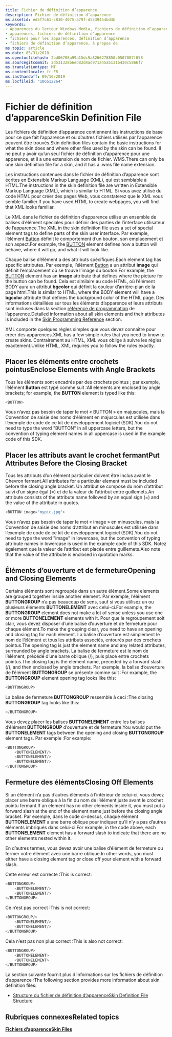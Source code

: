 ```yaml
---
title: Fichier de définition d’apparence
description: Fichier de définition d’apparence
ms.assetid: ed5f7c61-c830-4075-a79f-d5539454bd3b
keywords:
- Apparences du lecteur Windows Media, fichiers de définition d’apparence
- apparences, fichiers de définition d’apparence
- fichiers pour les apparences, définition d’apparence
- fichiers de définition d’apparence, à propos de
ms.topic: article
ms.date: 05/31/2018
ms.openlocfilehash: 2bd06708a99a15dc9a8266278850c0507007f058
ms.sourcegitcommit: 2d531328b6ed82d4ad971a45a5131b430c5866f7
ms.translationtype: MT
ms.contentlocale: fr-FR
ms.lasthandoff: 09/16/2019
ms.locfileid: "106512264"
---
```

# <a name="skin-definition-file"></a><span data-ttu-id="890ad-107">Fichier de définition d’apparence</span><span class="sxs-lookup"><span data-stu-id="890ad-107">Skin Definition File</span></span>

<span data-ttu-id="890ad-108">Les fichiers de définition d’apparence contiennent les instructions de base pour ce que fait l’apparence et où d’autres fichiers utilisés par l’apparence peuvent être trouvés.</span><span class="sxs-lookup"><span data-stu-id="890ad-108">Skin definition files contain the basic instructions for what the skin does and where other files used by the skin can be found.</span></span> <span data-ttu-id="890ad-109">Il ne peut y avoir qu’un seul fichier de définition d’apparence pour une apparence, et il a une extension de nom de fichier. WMS.</span><span class="sxs-lookup"><span data-stu-id="890ad-109">There can only be one skin definition file for a skin, and it has a .wms file name extension.</span></span>

<span data-ttu-id="890ad-110">Les instructions contenues dans le fichier de définition d’apparence sont écrites en Extensible Markup Language (XML), qui est semblable à HTML.</span><span class="sxs-lookup"><span data-stu-id="890ad-110">The instructions in the skin definition file are written in Extensible Markup Language (XML), which is similar to HTML.</span></span> <span data-ttu-id="890ad-111">Si vous avez utilisé du code HTML pour créer des pages Web, vous constaterez que le XML vous semble familier.</span><span class="sxs-lookup"><span data-stu-id="890ad-111">If you have used HTML to create webpages, you will find that XML looks familiar.</span></span>

<span data-ttu-id="890ad-112">Le XML dans le fichier de définition d’apparence utilise un ensemble de balises d’élément spéciales pour définir des parties de l’interface utilisateur de l’apparence.</span><span class="sxs-lookup"><span data-stu-id="890ad-112">The XML in the skin definition file uses a set of special element tags to define parts of the skin user interface.</span></span> <span data-ttu-id="890ad-113">Par exemple, l’élément [Button](button-element.md) définit le comportement d’un bouton, son emplacement et son aspect.</span><span class="sxs-lookup"><span data-stu-id="890ad-113">For example, the [BUTTON](button-element.md) element defines how a button will behave, where it will go, and what it will look like.</span></span>

<span data-ttu-id="890ad-114">Chaque balise d’élément a des attributs spécifiques.</span><span class="sxs-lookup"><span data-stu-id="890ad-114">Each element tag has specific attributes.</span></span> <span data-ttu-id="890ad-115">Par exemple, l’élément [Button](button-element.md) a un attribut **image** qui définit l’emplacement où se trouve l’image du bouton.</span><span class="sxs-lookup"><span data-stu-id="890ad-115">For example, the [BUTTON](button-element.md) element has an **image** attribute that defines where the picture for the button can be found.</span></span> <span data-ttu-id="890ad-116">Cela est similaire au code HTML, où l’élément BODY aura un attribut **bgcolor** qui définit la couleur d’arrière-plan de la page html.</span><span class="sxs-lookup"><span data-stu-id="890ad-116">This is similar to HTML, where the BODY element will have a **bgcolor** attribute that defines the background color of the HTML page.</span></span> <span data-ttu-id="890ad-117">Des informations détaillées sur tous les éléments d’apparence et leurs attributs sont incluses dans la section [référence de programmation](skin-programming-reference.md) de l’apparence.</span><span class="sxs-lookup"><span data-stu-id="890ad-117">Detailed information about all skin elements and their attributes is included in the [Skin Programming Reference](skin-programming-reference.md) section.</span></span>

<span data-ttu-id="890ad-118">XML comporte quelques règles simples que vous devez connaître pour créer des apparences.</span><span class="sxs-lookup"><span data-stu-id="890ad-118">XML has a few simple rules that you need to know to create skins.</span></span> <span data-ttu-id="890ad-119">Contrairement au HTML, XML vous oblige à suivre les règles exactement.</span><span class="sxs-lookup"><span data-stu-id="890ad-119">Unlike HTML, XML requires you to follow the rules exactly.</span></span>

## <a name="enclose-elements-with-angle-brackets"></a><span data-ttu-id="890ad-120">Placer les éléments entre crochets pointus</span><span class="sxs-lookup"><span data-stu-id="890ad-120">Enclose Elements with Angle Brackets</span></span>

<span data-ttu-id="890ad-121">Tous les éléments sont encadrés par des crochets pointus ; par exemple, l’élément **Button** est typé comme suit :</span><span class="sxs-lookup"><span data-stu-id="890ad-121">All elements are enclosed by angle brackets; for example, the **BUTTON** element is typed like this:</span></span>


```C++
<BUTTON>

```



<span data-ttu-id="890ad-122">Vous n’avez pas besoin de taper le mot « BUTTON » en majuscules, mais la Convention de saisie des noms d’élément en majuscules est utilisée dans l’exemple de code de ce kit de développement logiciel (SDK).</span><span class="sxs-lookup"><span data-stu-id="890ad-122">You do not need to type the word "BUTTON" in all uppercase letters, but the convention of typing element names in all uppercase is used in the example code of this SDK.</span></span>

## <a name="put-attributes-before-the-closing-bracket"></a><span data-ttu-id="890ad-123">Placer les attributs avant le crochet fermant</span><span class="sxs-lookup"><span data-stu-id="890ad-123">Put Attributes Before the Closing Bracket</span></span>

<span data-ttu-id="890ad-124">Tous les attributs d’un élément particulier doivent être inclus avant le Chevron fermant.</span><span class="sxs-lookup"><span data-stu-id="890ad-124">All attributes for a particular element must be included before the closing angle bracket.</span></span> <span data-ttu-id="890ad-125">Un attribut se compose du nom d’attribut suivi d’un signe égal (=) et de la valeur de l’attribut entre guillemets.</span><span class="sxs-lookup"><span data-stu-id="890ad-125">An attribute consists of the attribute name followed by an equal sign (=) and the value of the attribute in quotes.</span></span>


```C++
<BUTTON image="mypic.jpg">

```



<span data-ttu-id="890ad-126">Vous n’avez pas besoin de taper le mot « image » en minuscules, mais la Convention de saisie des noms d’attribut en minuscules est utilisée dans l’exemple de code de ce kit de développement logiciel (SDK).</span><span class="sxs-lookup"><span data-stu-id="890ad-126">You do not need to type the word "image" in lowercase, but the convention of typing attribute names in lowercase is used in the example code of this SDK.</span></span> <span data-ttu-id="890ad-127">Notez également que la valeur de l’attribut est placée entre guillemets.</span><span class="sxs-lookup"><span data-stu-id="890ad-127">Also note that the value of the attribute is enclosed in quotation marks.</span></span>

## <a name="opening-and-closing-elements"></a><span data-ttu-id="890ad-128">Éléments d’ouverture et de fermeture</span><span class="sxs-lookup"><span data-stu-id="890ad-128">Opening and Closing Elements</span></span>

<span data-ttu-id="890ad-129">Certains éléments sont regroupés dans un autre élément.</span><span class="sxs-lookup"><span data-stu-id="890ad-129">Some elements are grouped together inside another element.</span></span> <span data-ttu-id="890ad-130">Par exemple, l’élément **BUTTONGROUP** n’a pas beaucoup de sens, sauf si vous utilisez un ou plusieurs éléments **BUTTONELEMENT** avec celui-ci.</span><span class="sxs-lookup"><span data-stu-id="890ad-130">For example, the **BUTTONGROUP** element does not make a lot of sense unless you use one or more **BUTTONELEMENT** elements with it.</span></span> <span data-ttu-id="890ad-131">Pour que le regroupement soit clair, vous devez disposer d’une balise d’ouverture et de fermeture pour chaque élément.</span><span class="sxs-lookup"><span data-stu-id="890ad-131">To make the grouping clear, you need to have an opening and closing tag for each element.</span></span> <span data-ttu-id="890ad-132">La balise d’ouverture est simplement le nom de l’élément et tous les attributs associés, entourés par des crochets pointus.</span><span class="sxs-lookup"><span data-stu-id="890ad-132">The opening tag is just the element name and any related attributes, surrounded by angle brackets.</span></span> <span data-ttu-id="890ad-133">La balise de fermeture est le nom de l’élément, précédé d’une barre oblique (/), puis placé entre crochets pointus.</span><span class="sxs-lookup"><span data-stu-id="890ad-133">The closing tag is the element name, preceded by a forward slash (/), and then enclosed by angle brackets.</span></span> <span data-ttu-id="890ad-134">Par exemple, la balise d’ouverture de l’élément **BUTTONGROUP** se présente comme suit :</span><span class="sxs-lookup"><span data-stu-id="890ad-134">For example, the **BUTTONGROUP** element opening tag looks like this:</span></span>


```C++
<BUTTONGROUP>

```



<span data-ttu-id="890ad-135">La balise de fermeture **BUTTONGROUP** ressemble à ceci :</span><span class="sxs-lookup"><span data-stu-id="890ad-135">The closing **BUTTONGROUP** tag looks like this:</span></span>


```C++
</BUTTONGROUP>

```



<span data-ttu-id="890ad-136">Vous devez placer les balises **BUTTONELEMENT** entre les balises d’élément **BUTTONGROUP** d’ouverture et de fermeture.</span><span class="sxs-lookup"><span data-stu-id="890ad-136">You would put the **BUTTONELEMENT** tags between the opening and closing **BUTTONGROUP** element tags.</span></span> <span data-ttu-id="890ad-137">Par exemple :</span><span class="sxs-lookup"><span data-stu-id="890ad-137">For example:</span></span>


```C++
<BUTTONGROUP>
    <BUTTONELEMENT/>
    <BUTTONELEMENT/>
    <BUTTONELEMENT/>
</BUTTONGROUP>

```



## <a name="closing-off-elements"></a><span data-ttu-id="890ad-138">Fermeture des éléments</span><span class="sxs-lookup"><span data-stu-id="890ad-138">Closing Off Elements</span></span>

<span data-ttu-id="890ad-139">Si un élément n’a pas d’autres éléments à l’intérieur de celui-ci, vous devez placer une barre oblique à la fin du nom de l’élément juste avant le crochet pointu fermant.</span><span class="sxs-lookup"><span data-stu-id="890ad-139">If an element has no other elements inside it, you must put a forward slash at the end of the element name just before the closing angle bracket.</span></span> <span data-ttu-id="890ad-140">Par exemple, dans le code ci-dessus, chaque élément **BUTTONELEMENT** a une barre oblique pour indiquer qu’il n’y a pas d’autres éléments imbriqués dans celui-ci.</span><span class="sxs-lookup"><span data-stu-id="890ad-140">For example, in the code above, each **BUTTONELEMENT** element has a forward slash to indicate that there are no other elements nested within it.</span></span>

<span data-ttu-id="890ad-141">En d’autres termes, vous devez avoir une balise d’élément de fermeture ou fermer votre élément avec une barre oblique.</span><span class="sxs-lookup"><span data-stu-id="890ad-141">In other words, you must either have a closing element tag or close off your element with a forward slash.</span></span>

<span data-ttu-id="890ad-142">Cette erreur est correcte :</span><span class="sxs-lookup"><span data-stu-id="890ad-142">This is correct:</span></span>


```C++
<BUTTONGROUP>
    <BUTTONELEMENT/>
    <BUTTONELEMENT/>
</BUTTONGROUP>

```



<span data-ttu-id="890ad-143">Ce n’est pas correct :</span><span class="sxs-lookup"><span data-stu-id="890ad-143">This is not correct:</span></span>


```C++
<BUTTONGROUP/>
    <BUTTONELEMENT/>
    <BUTTONELEMENT/>
</BUTTONGROUP>

```



<span data-ttu-id="890ad-144">Cela n’est pas non plus correct :</span><span class="sxs-lookup"><span data-stu-id="890ad-144">This is also not correct:</span></span>


```C++
<BUTTONGROUP>
    <BUTTONELEMENT>
    <BUTTONELEMENT>
</BUTTONGROUP>

```



<span data-ttu-id="890ad-145">La section suivante fournit plus d’informations sur les fichiers de définition d’apparence :</span><span class="sxs-lookup"><span data-stu-id="890ad-145">The following section provides more information about skin definition files:</span></span>

-   [<span data-ttu-id="890ad-146">Structure du fichier de définition d’apparence</span><span class="sxs-lookup"><span data-stu-id="890ad-146">Skin Definition File Structure</span></span>](skin-definition-file-structure.md)

## <a name="related-topics"></a><span data-ttu-id="890ad-147">Rubriques connexes</span><span class="sxs-lookup"><span data-stu-id="890ad-147">Related topics</span></span>

<dl> <dt>

[<span data-ttu-id="890ad-148">**Fichiers d’apparence**</span><span class="sxs-lookup"><span data-stu-id="890ad-148">**Skin Files**</span></span>](skin-files.md)
</dt> </dl>

 

 




